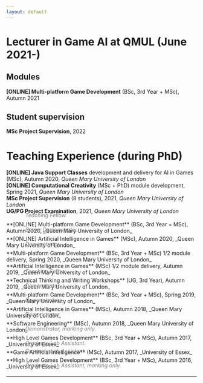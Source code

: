 ```yaml
---
layout: default
---
```


# [](#teaching) Lecturer in Game AI at QMUL (June 2021-)

## Modules
**[ONLINE] Multi-platform Game Development** (BSc, 3rd Year + MSc), Autumn 2021<br />

## Student supervision
**MSc Project Supervision**, 2022<br />

# [](#phd)Teaching Experience (during PhD)

**[ONLINE] Java Support Classes** development and delivery for AI in Games (MSc), Autumn 2020, _Queen Mary University of London_<br />
**[ONLINE] Computational Creativity** (MSc + PhD) module development, Spring 2021, _Queen Mary University of London_<br />
**MSc Project Supervision** (8 students), 2021, _Queen Mary University of London_<br />
**UG/PG Project Examination**, 2021, _Queen Mary University of London_<br />
<div style="margin-left:50px; margin-top:-20px; margin-bottom:-10px; color:gray; font-style: italic">
Teaching Fellow.
</div><br />
**[ONLINE] Multi-platform Game Development** (BSc, 3rd Year + MSc), Autumn 2020, _Queen Mary University of London_<br />
<div style="margin-left:50px; margin-top:-20px; margin-bottom:-10px; color:gray; font-style: italic">
Senior Demonstrator.
</div><br />
**[ONLINE] Artificial Intelligence in Games** (MSc), Autumn 2020, _Queen Mary University of London_<br />
<div style="margin-left:50px; margin-top:-20px; margin-bottom:-10px; color:gray; font-style: italic">
Demonstrator.
</div><br />
**Multi-platform Game Development** (BSc, 3rd Year + MSc) 1/2 module delivery, Spring 2020, _Queen Mary University of London_<br />
**Artificial Intelligence in Games** (MSc) 1/2 module delivery, Autumn 2019, _Queen Mary University of London_<br />
<div style="margin-left:50px; margin-top:-20px; margin-bottom:-10px; color:gray; font-style: italic">
Teaching Fellow.
</div><br />
**Technical Thinking and Writing Workshops** (UG, 3rd Year), Autumn 2019, _Queen Mary University of London_<br />
<div style="margin-left:50px; margin-top:-20px; margin-bottom:-10px; color:gray; font-style: italic">
Demonstrator.
</div><br />
**Multi-platform Game Development** (BSc, 3rd Year + MSc), Spring 2019, _Queen Mary University of London_<br />
<div style="margin-left:50px; margin-top:-20px; margin-bottom:-10px; color:gray; font-style: italic">
Demonstrator.
</div><br />
**Artificial Intelligence in Games** (MSc), Autumn 2018, _Queen Mary University of London_<br />
<div style="margin-left:50px; margin-top:-20px; margin-bottom:-10px; color:gray; font-style: italic">
Demonstrator.
</div><br />
**Software Engineering** (MSc), Autumn 2018, _Queen Mary University of London_<br />
<div style="margin-left:50px; margin-top:-20px; margin-bottom:-10px; color:gray; font-style: italic">
Demonstrator, marking only.
</div><br />
**High Level Games Development** (BSc, 3rd Year + MSc), Autumn 2017, _University of Essex_<br />
<div style="margin-left:50px; margin-top:-20px; margin-bottom:-10px; color:gray; font-style: italic">
Graduate Lab Assistant.
</div><br />
**Game Artificial Intelligence** (MSc), Autumn 2017, _University of Essex_<br />
<div style="margin-left:50px; margin-top:-20px; margin-bottom:-10px; color:gray; font-style: italic">
Graduate Lab Assistant.
</div><br />
**High Level Games Development** (BSc, 3rd Year + MSc), Autumn 2016, _University of Essex_<br />
<div style="margin-left:50px; margin-top:-20px; margin-bottom:-10px; color:gray; font-style: italic">
Graduate Lab Assistant, marking only.
</div><br />


<hr> 

<div class="contactfooter"><a href="mailto:r.d.gaina@qmul.ac.uk"><i class="fas fa-envelope"></i></a> <a href="https://www.researchgate.net/profile/Raluca_Gaina"><i class="fab fa-researchgate"></i></a> <a href="https://scholar.google.co.uk/citations?user=tC5klQYAAAAJ"><i class="fab fa-google"></i></a> <a href="https://www.linkedin.com/in/raluca-gaina-347518114/"><i class="fab fa-linkedin"></i></a> <a href="https://twitter.com/b_gum22"><i class="fab fa-twitter"></i></a> <a href="https://publists.qmul.ac.uk/userprofile.html?uid=41431&em=false"><i class="fas fa-archive"></i></a></div>
